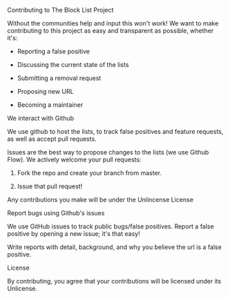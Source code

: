 Contributing to The Block List Project

Without the communities help and input this won't work! We want to make contributing to this project as easy and transparent as possible, whether it's:

- Reporting a false positive

- Discussing the current state of the lists

- Submitting a removal request

- Proposing new URL

- Becoming a maintainer

We interact with Github

We use github to host the lists, to track false positives and feature requests, as well as accept pull requests.

Issues are the best way to propose changes to the lists (we use Github Flow). We actively welcome your pull requests:

1. Fork the repo and create your branch from master.

2. Issue that pull request!

Any contributions you make will be under the Unlincense License

Report bugs using Github's issues

We use GitHub issues to track public bugs/false positives. Report a false positive by opening a new issue; it's that easy!

Write reports with detail, background, and why you believe the url is a false positive.


License

By contributing, you agree that your contributions will be licensed under its Unlicense.
